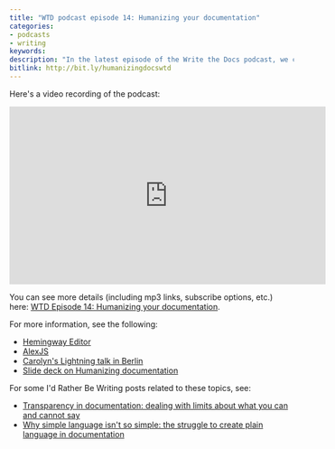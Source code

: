 ```yaml
---
title: "WTD podcast episode 14: Humanizing your documentation"
categories:
- podcasts
- writing
keywords:
description: "In the latest episode of the Write the Docs podcast, we chat with Carolyn Stransky, a journalist and JavaScript developer living in Berlin, about ways to humanize documentation. We discuss dilemmas with transparency in docs (the balance between honesty and negativity), ways to avoid gendered language (including whether to correct workplace misuse of \"he\"), strategies for achieving plain language and clarity (such as by reading your content out loud), the term \"user\" and alternatives, how to develop empathy for your audience, why terms like \"simple\" and \"easy\" are problematic (even in Marketing), tools for identifying insensitivity and complexity in docs (Hemingway, Alex), what makes content sound truly human, and more."
bitlink: http://bit.ly/humanizingdocswtd
---
```


Here's a video recording of the podcast:

<iframe width="560" height="315" src="https://www.youtube.com/embed/eDqaEtT4FCs" frameborder="0" allow="autoplay; encrypted-media" allowfullscreen></iframe>

You can see more details (including mp3 links, subscribe options, etc.) here: [WTD Episode 14: Humanizing your documentation](http://podcast.writethedocs.org/2018/03/22/humanizing-documentation/).

For more information, see the following:

* [Hemingway Editor](http://www.hemingwayapp.com/)
* [AlexJS](http://alexjs.com/)
* [Carolyn's Lightning talk in Berlin](https://www.youtube.com/watch?v=jY2xglypPkQ)
* [Slide deck on Humanizing documentation](https://speakerdeck.com/carolstran/humanizing-your-documentation-full-talk)

For some I'd Rather Be Writing posts related to these topics, see:

* [Transparency in documentation: dealing with limits about what you can and cannot say](https://idratherbewriting.com/2017/07/13/transparency-in-documentation/)
* [Why simple language isn't so simple: the struggle to create plain language in documentation](https://idratherbewriting.com/2017/07/27/why-simple-language-isnt-so-simple/)

